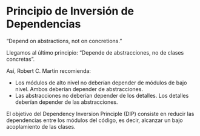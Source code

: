 # Principio de Inversión de Dependencias

“Depend on abstractions, not on concretions.”

Llegamos al último principio: “Depende de abstracciones, no de clases concretas”.

Así, Robert C. Martin recomienda:

- Los módulos de alto nivel no deberían depender de módulos de bajo nivel. Ambos deberían depender de abstracciones.
- Las abstracciones no deberían depender de los detalles. Los detalles deberían depender de las abstracciones.

El objetivo del Dependency Inversion Principle (DIP) consiste en reducir las dependencias entre los módulos del código, es decir, alcanzar un bajo acoplamiento de las clases.
